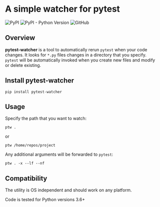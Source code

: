 # A simple watcher for pytest

![PyPI](https://img.shields.io/pypi/v/pytest-watcher)
![PyPI - Python Version](https://img.shields.io/pypi/pyversions/pytest-watcher)
![GitHub](https://img.shields.io/github/license/olzhasar/pytest-watcher)

## Overview

**pytest-watcher** is a tool to automatically rerun `pytest` when your code changes.
It looks for `*.py` files changes in a directory that you specify. `pytest` will be automatically invoked when you create new files and modify or delete existing.

## Install pytest-watcher

```
pip install pytest-watcher
```

## Usage

Specify the path that you want to watch:

```
ptw .
```
or 
```
ptw /home/repos/project
```

Any additional arguments will be forwarded to `pytest`:
```
ptw . -x --lf --nf
```

## Compatibility

The utility is OS independent and should work on any platform.

Code is tested for Python versions 3.6+
